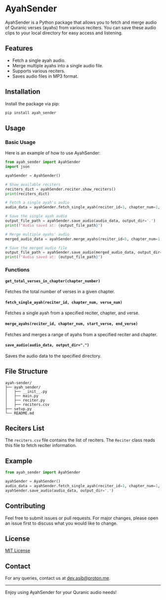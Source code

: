# AyahSender

AyahSender is a Python package that allows you to fetch and merge audio of Quranic verses (ayahs) from various reciters. You can save these audio clips to your local directory for easy access and listening.

## Features

- Fetch a single ayah audio.
- Merge multiple ayahs into a single audio file.
- Supports various reciters.
- Saves audio files in MP3 format.

## Installation

Install the package via pip:

```bash
pip install ayah_sender
```

## Usage

### Basic Usage

Here is an example of how to use AyahSender:

```python
from ayah_sender import AyahSender
import json

ayahSender = AyahSender()

# Show available reciters
reciters_dict = ayahSender.reciter.show_reciters()
print(reciters_dict)

# Fetch a single ayah's audio
audio_data = ayahSender.fetch_single_ayah(reciter_id=1, chapter_num=1, verse_num=1)

# Save the single ayah audio
output_file_path = ayahSender.save_audio(audio_data, output_dir='.')
print(f"Audio saved at: {output_file_path}")

# Merge multiple ayahs' audio
merged_audio_data = ayahSender.merge_ayahs(reciter_id=5, chapter_num=1, start_verse=1, end_verse=5)

# Save the merged audio file
output_file_path = ayahSender.save_audio(merged_audio_data, output_dir='.')
print(f"Audio saved at: {output_file_path}")
```

### Functions

#### `get_total_verses_in_chapter(chapter_number)`

Fetches the total number of verses in a given chapter.

#### `fetch_single_ayah(reciter_id, chapter_num, verse_num)`

Fetches a single ayah from a specified reciter, chapter, and verse.

#### `merge_ayahs(reciter_id, chapter_num, start_verse, end_verse)`

Fetches and merges a range of ayahs from a specified reciter and chapter.

#### `save_audio(audio_data, output_dir=".")`

Saves the audio data to the specified directory.

## File Structure

```
ayah-sender/
├── ayah_sender/
│   ├── __init__.py
│   ├── main.py
│   ├── reciter.py
│   ├── reciters.csv
├── setup.py
└── README.md
```

## Reciters List

The `reciters.csv` file contains the list of reciters. The `Reciter` class reads this file to fetch reciter information.

## Example

```python
from ayah_sender import AyahSender

ayahSender = AyahSender()
audio_data = ayahSender.fetch_single_ayah(reciter_id=1, chapter_num=1, verse_num=1)
ayahSender.save_audio(audio_data, output_dir='.')
```

## Contributing

Feel free to submit issues or pull requests. For major changes, please open an issue first to discuss what you would like to change.

## License

[MIT License](LICENSE)

## Contact

For any queries, contact us at [dev.asib@proton.me](mailto:dev.asib@proton.me).

---

Enjoy using AyahSender for your Quranic audio needs!